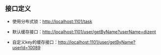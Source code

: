 ## 接口定义

- 使用分布式锁：[http://localhost:1101/task](http://localhost:1101/task)

- 默认缓存接口：[http://localhost:1101/user/getByName?userName=dizent](http://localhost:1101/user/getByName?userName=dizent)
- 自定义key的缓存接口：[http://localhost:1101/user/getByName?userId=10089](http://localhost:1101/user/getByName?userId=10089)